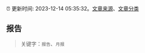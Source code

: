 :alarm_clock: 更新时间: 2023-12-14 05:35:32。[文章来源](/README.md)、[文章分类](/TAGS.md)

## 报告


> 关键字：`报告`、`月报`



